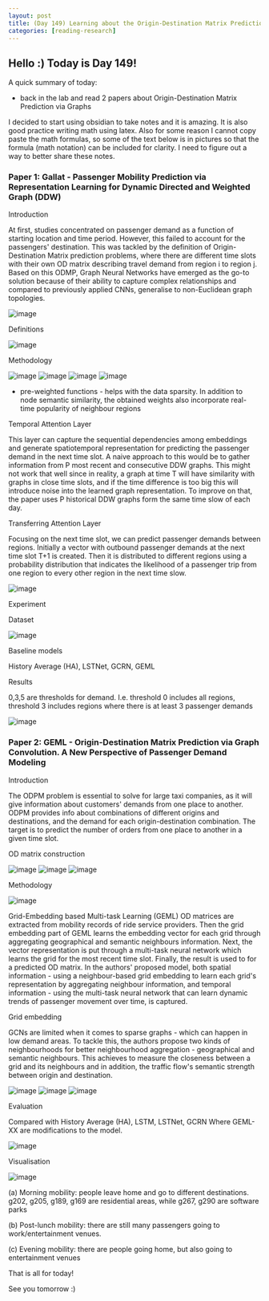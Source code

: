 ```yaml
---
layout: post
title: (Day 149) Learning about the Origin-Destination Matrix Prediction problem in passenger prediction tasks
categories: [reading-research]
---
```


## Hello :) Today is Day 149!
A quick summary of today:
* back in the lab and read 2 papers about Origin-Destination Matrix Prediction via Graphs

I decided to start using obsidian to take notes and it is amazing. It is also good practice writing math using latex. Also for some reason I cannot copy paste the math formulas, so some of the text below is in pictures so that the formula (math notation) can be included for clarity. I need to figure out a way to better share these notes. 

### Paper 1: Gallat - Passenger Mobility Prediction via Representation Learning for Dynamic Directed and Weighted Graph (DDW)

Introduction

At first, studies concentrated on passenger demand as a function of starting location and time period. However, this failed to account for the passengers' destination. This was tackled by the definition of Origin-Destination Matrix prediction problems, where there are different time slots with their own OD matrix describing travel demand from region i to region j. Based on this ODMP, Graph Neural Networks have emerged as the go-to solution because of their ability to capture complex relationships and compared to previously applied CNNs, generalise to non-Euclidean graph topologies. 

![image](https://github.com/user-attachments/assets/4857a671-fb4f-4d30-b636-de4270170d13)

Definitions

![image](https://github.com/user-attachments/assets/d3c40ed3-9f0e-46b5-840a-7fab7b6cc7da)

Methodology

![image](https://github.com/user-attachments/assets/6b8ffc92-1db7-4bea-8356-cb3aa37ceb86)
![image](https://github.com/user-attachments/assets/72eed545-91c4-4f18-a502-5b4cade587e2)
![image](https://github.com/user-attachments/assets/675c9e6a-0964-4129-8f14-b168b753077f)
![image](https://github.com/user-attachments/assets/d59562cd-c733-4915-8037-b6bf0bf6dd8b)

* pre-weighted functions - helps with the data sparsity. In addition to node semantic similarity, the obtained weights also incorporate real-time popularity of neighbour regions

Temporal Attention Layer

This layer can capture the sequential dependencies among embeddings and generate spatiotemporal representation for predicting the passenger demand in the next time slot. A naive approach to this would be to gather information from P most recent and consecutive DDW graphs. This might not work that well since in reality, a graph at time T will have similarity with graphs in close time slots, and if the time difference is too big this will introduce noise into the learned graph representation. To improve on that, the paper uses P historical DDW graphs form the same time slow of each day.

Transferring Attention Layer

Focusing on the next time slot, we can predict passenger demands between regions. Initially a vector with outbound passenger demands at the next time slot T+1 is created. Then it is distributed to different regions using a probability distribution that indicates the likelihood of a passenger trip from one region to every other region in the next time slow.

![image](https://github.com/user-attachments/assets/5b22c62b-0a79-4d7c-a9f9-732d6f0e5528)

Experiment

Dataset

![image](https://github.com/user-attachments/assets/34d780f3-3a3a-4374-9e8a-543040d7f3a3)

Baseline models

History Average (HA), LSTNet, GCRN, GEML

Results

0,3,5 are thresholds for demand. I.e. threshold 0 includes all regions, threshold 3 includes regions where there is at least 3 passenger demands 

![image](https://github.com/user-attachments/assets/850bd33f-3c68-4302-bc04-9b59217a40f3)

### Paper 2: GEML - Origin-Destination Matrix Prediction via Graph Convolution. A New Perspective of Passenger Demand Modeling
Introduction

The ODPM problem is essential to solve for large taxi companies, as it will give information about customers' demands from one place to another. ODPM provides info about combinations of different origins and destinations, and the demand for each origin-destination combination. The target is to predict the number of orders from one place to another in a given time slot.

OD matrix construction

![image](https://github.com/user-attachments/assets/f1616666-93cd-44c2-a3c2-720e90b0e2f0)
![image](https://github.com/user-attachments/assets/5e996cf8-c0a7-4bb2-afc7-d3c8a1ad1e36)
![image](https://github.com/user-attachments/assets/0d376537-ea08-4442-a037-a4a5e3f4e4ee)

Methodology

![image](https://github.com/user-attachments/assets/ac27c895-8e73-4bdb-91e3-d2115317c787)

Grid-Embedding based Multi-task Learning (GEML) 
OD matrices are extracted from mobility records of ride service providers. Then the grid embedding part of GEML learns the embedding vector for each grid through aggregating geographical and semantic neighbours information. Next, the vector representation is put through a multi-task neural network which learns the grid for the most recent time slot. Finally, the result is used to for a predicted OD matrix. In the authors' proposed model, both spatial information - using a neighbour-based grid embedding to learn each grid's representation by aggregating neighbour information, and temporal information - using the multi-task neural network that can learn dynamic trends of passenger movement over time, is captured.

Grid embedding

GCNs are limited when it comes to sparse graphs - which can happen in low demand areas. To tackle this, the authors propose two kinds of neighbourhoods for better neighbourhood aggregation - geographical and semantic neighbours. This achieves to measure the closeness between a grid and its neighbours and in addition, the traffic flow's semantic strength between origin and destination.

![image](https://github.com/user-attachments/assets/325b72fd-be4d-4dee-89c0-27845efa6fa3)
![image](https://github.com/user-attachments/assets/bd13effc-751f-44bb-a92e-5950c5a6d697)
![image](https://github.com/user-attachments/assets/437ee298-6745-46d7-ba11-dfd971cd6ba4)

Evaluation

Compared with History Average (HA), LSTM, LSTNet, GCRN 
Where GEML-XX are modifications to the model.

![image](https://github.com/user-attachments/assets/1fdd3f27-2041-4447-92fb-1c570047b423)

Visualisation

![image](https://github.com/user-attachments/assets/5be250ca-6a52-4e84-9f5f-a0bf10d12bab)

(a) Morning mobility: people leave home and go to different destinations. g202, g205, g189, g169 are residential areas, while g267, g290 are software parks

(b) Post-lunch mobility: there are still many passengers going to work/entertainment venues.

(c) Evening mobility: there are people going home, but also going to entertainment venues


That is all for today!

See you tomorrow :)
